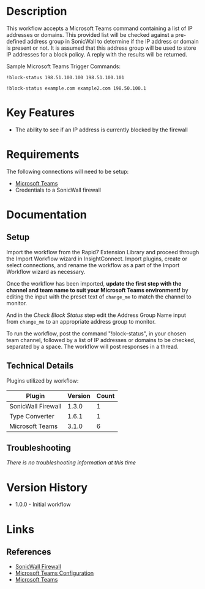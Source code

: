# Description

This workflow accepts a Microsoft Teams command containing a list of IP addresses or domains. This provided list will be checked against a pre-defined address group in SonicWall to determine if the IP address or domain is present or not. It is assumed that this address group will be used to store IP addresses for a block policy. A reply with the results will be returned.

Sample Microsoft Teams Trigger Commands:

`!block-status 198.51.100.100 198.51.100.101`

`!block-status example.com example2.com 198.50.100.1`

# Key Features

* The ability to see if an IP address is currently blocked by the firewall

# Requirements

The following connections will need to be setup:

* [Microsoft Teams](https://insightconnect.help.rapid7.com/docs/microsoft-teams)
* Credentials to a SonicWall firewall

# Documentation

## Setup

Import the workflow from the Rapid7 Extension Library and proceed through the Import Workflow wizard in InsightConnect. Import plugins, create or select connections, and rename the workflow as a part of the Import Workflow wizard as necessary.

Once the workflow has been imported, **update the first step with the channel and team name to suit your Microsoft Teams environment!** by editing the input with the preset text of `change_me` to match the channel to monitor.

And in the _Check Block Status_ step edit the Address Group Name input from `change_me` to an appropriate address group to monitor.

To run the workflow, post the command "!block-status", in your chosen team channel, followed by a list of IP addresses or domains to be checked, separated by a space. The workflow will post responses in a thread.

## Technical Details

Plugins utilized by workflow:

|Plugin|Version|Count|
|----|----|--------|
|SonicWall Firewall|1.3.0|1|
|Type Converter|1.6.1|1|
|Microsoft Teams|3.1.0|6|

## Troubleshooting

_There is no troubleshooting information at this time_

# Version History

* 1.0.0 - Initial workflow

# Links

## References

* [SonicWall Firewall](https://www.sonicwall.com/)
* [Microsoft Teams Configuration](https://insightconnect.help.rapid7.com/docs/microsoft-teams)
* [Microsoft Teams](https://teams.microsoft.com)
